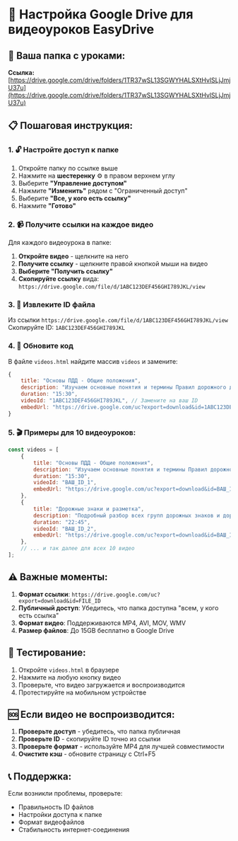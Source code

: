 # 📁 Настройка Google Drive для видеоуроков EasyDrive

## 🎯 Ваша папка с уроками:
**Ссылка:** [https://drive.google.com/drive/folders/1TR37wSL13SGWYHALSXtHvlSLjJmjU37u](https://drive.google.com/drive/folders/1TR37wSL13SGWYHALSXtHvlSLjJmjU37u)

## 📋 Пошаговая инструкция:

### 1. 🔓 Настройте доступ к папке
1. Откройте папку по ссылке выше
2. Нажмите на **шестеренку** ⚙️ в правом верхнем углу
3. Выберите **"Управление доступом"**
4. Нажмите **"Изменить"** рядом с "Ограниченный доступ"
5. Выберите **"Все, у кого есть ссылку"**
6. Нажмите **"Готово"**

### 2. 📹 Получите ссылки на каждое видео
Для каждого видеоурока в папке:

1. **Откройте видео** - щелкните на него
2. **Получите ссылку** - щелкните правой кнопкой мыши на видео
3. **Выберите "Получить ссылку"**
4. **Скопируйте ссылку** вида: `https://drive.google.com/file/d/1ABC123DEF456GHI789JKL/view`

### 3. 🔧 Извлеките ID файла
Из ссылки `https://drive.google.com/file/d/1ABC123DEF456GHI789JKL/view`
Скопируйте ID: `1ABC123DEF456GHI789JKL`

### 4. 📝 Обновите код
В файле `videos.html` найдите массив `videos` и замените:

```javascript
{
    title: "Основы ПДД - Общие положения",
    description: "Изучаем основные понятия и термины Правил дорожного движения", 
    duration: "15:30",
    videoId: "1ABC123DEF456GHI789JKL", // Замените на ваш ID
    embedUrl: "https://drive.google.com/uc?export=download&id=1ABC123DEF456GHI789JKL"
}
```

### 5. 🎬 Примеры для 10 видеоуроков:

```javascript
const videos = [
    {
        title: "Основы ПДД - Общие положения",
        description: "Изучаем основные понятия и термины Правил дорожного движения",
        duration: "15:30",
        videoId: "ВАШ_ID_1",
        embedUrl: "https://drive.google.com/uc?export=download&id=ВАШ_ID_1"
    },
    {
        title: "Дорожные знаки и разметка",
        description: "Подробный разбор всех групп дорожных знаков и дорожной разметки",
        duration: "22:45", 
        videoId: "ВАШ_ID_2",
        embedUrl: "https://drive.google.com/uc?export=download&id=ВАШ_ID_2"
    },
    // ... и так далее для всех 10 видео
];
```

## ⚠️ Важные моменты:

1. **Формат ссылки**: `https://drive.google.com/uc?export=download&id=FILE_ID`
2. **Публичный доступ**: Убедитесь, что папка доступна "всем, у кого есть ссылка"
3. **Формат видео**: Поддерживаются MP4, AVI, MOV, WMV
4. **Размер файлов**: До 15GB бесплатно в Google Drive

## 🧪 Тестирование:

1. Откройте `videos.html` в браузере
2. Нажмите на любую кнопку видео
3. Проверьте, что видео загружается и воспроизводится
4. Протестируйте на мобильном устройстве

## 🆘 Если видео не воспроизводится:

1. **Проверьте доступ** - убедитесь, что папка публичная
2. **Проверьте ID** - скопируйте ID точно из ссылки
3. **Проверьте формат** - используйте MP4 для лучшей совместимости
4. **Очистите кэш** - обновите страницу с Ctrl+F5

## 📞 Поддержка:

Если возникли проблемы, проверьте:
- Правильность ID файлов
- Настройки доступа к папке
- Формат видеофайлов
- Стабильность интернет-соединения





